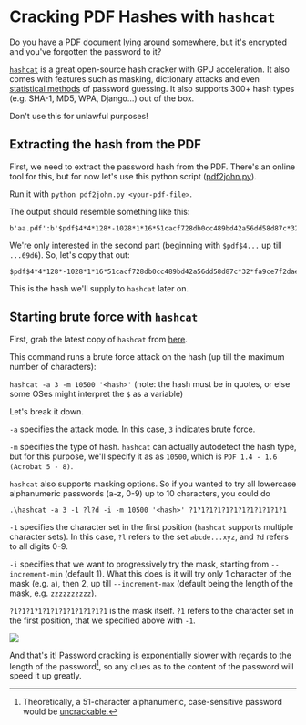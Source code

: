 # Cracking PDF Hashes with `hashcat`

Do you have a PDF document lying around somewhere, but it's encrypted and you've forgotten the password to it?

[`hashcat`][hashcat] is a great open-source hash cracker with GPU acceleration. It also comes with features such as masking, dictionary attacks and even [statistical methods][statsprocessor] of password guessing. It also supports 300+ hash types (e.g. SHA-1, MD5, WPA, Django...) out of the box.

Don't use this for unlawful purposes!

## Extracting the hash from the PDF

First, we need to extract the password hash from the PDF. There's an online tool for this, but for now let's use this python script ([pdf2john.py][pdf2john]).

Run it with `python pdf2john.py <your-pdf-file>`.

The output should resemble something like this:

```text
b'aa.pdf':b'$pdf$4*4*128*-1028*1*16*51cacf728db0cc489bd42a56dd58d87c*32*fa9ce7f2daef91b171ec19e04edc00ba00000000000000000000000000000000*32*c431fab9cc5ef7b59c244b61b745f71ac5ba427b1b9102da468e77127f1e69d6':::::b'D:\\Desktop\\aa.pdf'
```

We're only interested in the second part (beginning with `$pdf$4...` up till `...69d6`). So, let's copy that out:

```text
$pdf$4*4*128*-1028*1*16*51cacf728db0cc489bd42a56dd58d87c*32*fa9ce7f2daef91b171ec19e04edc00ba00000000000000000000000000000000*32*c431fab9cc5ef7b59c244b61b745f71ac5ba427b1b9102da468e77127f1e69d6
```

This is the hash we'll supply to `hashcat` later on.

## Starting brute force with `hashcat`

First, grab the latest copy of `hashcat` from [here][hashcat].

This command runs a brute force attack on the hash (up till the maximum number of characters):

`hashcat -a 3 -m 10500 '<hash>'` (note: the hash must be in quotes, or else some OSes might interpret the `$` as a variable)

Let's break it down.

`-a` specifies the attack mode. In this case, `3` indicates brute force.

`-m` specifies the type of hash. `hashcat` can actually autodetect the hash type, but for this purpose, we'll specify it as as `10500`, which is `PDF 1.4 - 1.6 (Acrobat 5 - 8)`.

`hashcat` also supports masking options. So if you wanted to try all lowercase alphanumeric passwords (a-z, 0-9) up to 10 characters, you could do

```.\hashcat -a 3 -1 ?l?d -i -m 10500 '<hash>' ?1?1?1?1?1?1?1?1?1?1?1?1```

`-1` specifies the character set in the first position (`hashcat` supports multiple character sets). In this case, `?l` refers to the set `abcde...xyz`, and `?d` refers to all digits 0-9.

`-i` specifies that we want to progressively try the mask, starting from `--increment-min` (default 1). What this does is it will try only 1 character of the mask (e.g. `a`), then 2, up till `--increment-max` (default being the length of the mask, e.g. `zzzzzzzzzz`).

`?1?1?1?1?1?1?1?1?1?1?1?1` is the mask itself. `?1` refers to the character set in the first position, that we specified above with `-1`.

![](/static/images/2021-07-23/hashcat.jpg)

And that's it! Password cracking is exponentially slower with regards to the length of the password[^limits], so any clues as to the content of the password will speed it up greatly.


[hashcat]: https://hashcat.net/hashcat/
[statsprocessor]: https://hashcat.net/wiki/doku.php?id=statsprocessor
[pdf2john]: https://github.com/truongkma/ctf-tools/blob/master/John/run/pdf2john.py
[^limits]: Theoretically, a 51-character alphanumeric, case-sensitive password would be [uncrackable.](https://en.wikipedia.org/wiki/Transcomputational_problem)
